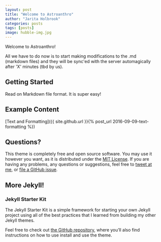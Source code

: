```yaml
---
layout: post
title: "Welcome to Astroanthro"
author: "Jarita Holbrook"
categories: posts 
tags: [posts]
image: hubble-img.jpg
---
```


Welcome to Astroanthro! 

All we have to do now is to start making modifications to the .md (markdown files) and they will be sync'ed with the server automagically after 'X' minutes (tbd by us).

## Getting Started

Read on Markdown file format. It is super easy!

## Example Content

[Text and Formatting]({{ site.github.url }}{% post_url 2016-09-09-text-formatting %})

## Questions?

This theme is completely free and open source software. You may use it however you want, as it is distributed under the [MIT License](http://choosealicense.com/licenses/mit/). If you are having any problems, any questions or suggestions, feel free to [tweet at me](https://twitter.com/intent/tweet?text=My%20question%20about%20Millennial;via=paululele), or [file a GitHub issue](https://github.com/lenpaul/Millennial/issues/new).

## More Jekyll!

### Jekyll Starter Kit

The Jekyll Starter Kit is a simple framework for starting your own Jekyll project using all of the best practices that I learned from building my other Jekyll themes.

Feel free to check out <a href="https://github.com/LeNPaul/jekyll-starter-kit" target="_blank">the GitHub repository</a>, where you’ll also find instructions on how to use install and use the theme.
